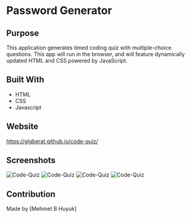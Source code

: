 # Password Generator

## Purpose
This application generates timed coding quiz with multiple-choice questions. This app will run in the browser, and will feature dynamically updated HTML and CSS powered by JavaScript.

## Built With
* HTML
* CSS
* Javascript

## Website
https://glgberat.github.io/code-quiz/

## Screenshots
![Code-Quiz](https://glgberat.github.io/code-quiz/screenshots0.png)
![Code-Quiz](https://glgberat.github.io/code-quiz/screenshots1.png)
![Code-Quiz](https://glgberat.github.io/code-quiz/screenshots2.png)
![Code-Quiz](https://glgberat.github.io/code-quiz/screenshots3.png)


## Contribution
Made by [Mehmet B Huyuk]
